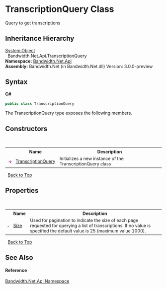 ﻿# TranscriptionQuery Class
 

Query to get transcriptions


## Inheritance Hierarchy
<a href="http://msdn2.microsoft.com/en-us/library/e5kfa45b" target="_blank">System.Object</a><br />&nbsp;&nbsp;Bandwidth.Net.Api.TranscriptionQuery<br />
**Namespace:**&nbsp;<a href ="N_Bandwidth_Net_Api.md">Bandwidth.Net.Api</a><br />**Assembly:**&nbsp;Bandwidth.Net (in Bandwidth.Net.dll) Version: 3.0.0-preview

## Syntax

**C#**<br />
``` C#
public class TranscriptionQuery
```

The TranscriptionQuery type exposes the following members.


## Constructors
&nbsp;<table><tr><th></th><th>Name</th><th>Description</th></tr><tr><td>![Public method](media/pubmethod.gif "Public method")</td><td><a href ="M_Bandwidth_Net_Api_TranscriptionQuery__ctor.md">TranscriptionQuery</a></td><td>
Initializes a new instance of the TranscriptionQuery class</td></tr></table>&nbsp;
<a href="#transcriptionquery-class">Back to Top</a>

## Properties
&nbsp;<table><tr><th></th><th>Name</th><th>Description</th></tr><tr><td>![Public property](media/pubproperty.gif "Public property")</td><td><a href ="P_Bandwidth_Net_Api_TranscriptionQuery_Size.md">Size</a></td><td>
Used for pagination to indicate the size of each page requested for querying a list of transcriptions. If no value is specified the default value is 25 (maximum value 1000).</td></tr></table>&nbsp;
<a href="#transcriptionquery-class">Back to Top</a>

## See Also


#### Reference
<a href ="N_Bandwidth_Net_Api.md">Bandwidth.Net.Api Namespace</a><br />